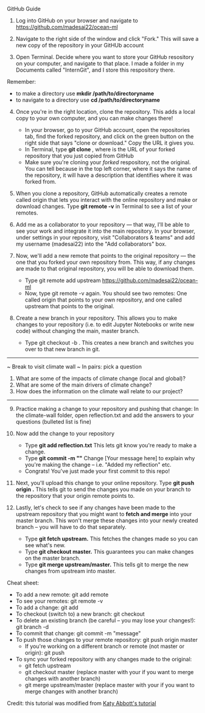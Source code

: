 GitHub Guide 

1. Log into GitHub on your browser and navigate to https://github.com/madesai22/ocean-ml

2. Navigate to the right side of the window and click "Fork." This will save a new copy of the repository in your GitHUb account

3. Open Terminal. Decide where you want to store your GitHub resository on your computer, and navigate to that place. I made a folder in my Documents called "InternGit", and I store this respository there. 

Remember: 
* to make a directory use **mkdir /path/to/directoryname**
* to navigate to a directory use **cd /path/to/directoryname**

4. Once you're in the right location, clone the repository. This adds a local copy to your own computer, and you can make changes there! 
	* In your browser, go to your GitHub account, open the repositories tab, find the forked repository, and click on the green button on the right side that says "clone or download." Copy the URL it gives you.
	* In Terminal, type **git clone <url>**, where **<url>** is the URL of your forked repository that you just copied from GitHub
	* Make sure you're cloning your *forked* respository, not the original. You can tell because in the top left corner, where it says the name of the repository, it will have a description that identifies where it was forked from.

5. When you clone a repository, GitHub automatically creates a remote called origin that lets you interact with the online repository and make or download changes. Type **git remote -v** in Terminal to see a list of your remotes.

6. Add me as a collaborator to your repository — that way, I'll be able to see your work and integrate it into the main repository. In your browser, under settings in your repository, visit "Collaborators & teams" and add my username (madesai22) into the "Add collaborators" box. 

7. Now, we'll add a new remote that points to the original repository — the one that you forked your own repository from. This way, if any changes are made to that original repository, you will be able to download them.
	* Type git remote add upstream https://github.com/madesai22/ocean-ml
	* Now, type git remote -v again. You should see two remotes: One called origin that points to your own repository, and one called upstream that points to the original. 

8. Create a new branch in your repository. This allows you to make changes to your repository (i.e. to edit Jupyter Notebooks or write new code) without changing the main, master branch.
	* Type git checkout -b <branch-name>. This creates a new branch and switches you over to that new branch in git.

************************************
 ~ Break to visit climate wall ~ 
In pairs: pick a question
1. What are some of the impacts of climate change (local and global)?
2. What are some of the main drivers of climate change?
3. How does the information on the climate wall relate to our project?
***********************************


9. Practice making a change to your repository and pushing that change: In the climate-wall folder, open reflection.txt and add the answers to your questions (bulleted list is fine)

10. Now add the change to your repository
	* Type **git add reflection.txt** This lets git know you're ready to make a change.
	* Type **git commit -m "<Your message here>"** Change [Your message here] to explain why you're making the change – i.e. "Added my reflection" etc.
	* Congrats! You've just made your first commit to this repo!

11. Next, you'll upload this change to your online repository. Type **git push origin <branch-name>.** This tells git to send the changes you made on your branch to the repository that your origin remote points to.

12. Lastly, let's check to see if any changes have been made to the upstream repository that you might want to **fetch and merge** into your master branch. This won't merge these changes into your newly created branch – you will have to do that separately.
	* Type **git fetch upstream.** This fetches the changes made so you can see what's new.
	* Type **git checkout master.** This guarantees you can make changes on the master branch.
	* Type **git merge upstream/master.** This tells git to merge the new changes from upstream into master.


Cheat sheet:

* To add a new remote: git add remote <name> <url>
* To see your remotes: git remote -v
* To add a change: git add <file-name>
* To checkout (switch to) a new branch: git checkout <branch-name>
* To delete an existing branch (be careful – you may lose your changes!): git branch -d <branch-name>
* To commit that change: git commit -m "message"
* To push those changes to your remote repository: git push origin master
	* If you're working on a different branch or remote (not master or origin): git push <remote-name> <branch-name>
* To sync your forked repository with any changes made to the original:
	* git fetch upstream
	* git checkout master (replace master with your <branch-name> if you want to merge changes with another branch)
	* git merge upstream/master (replace master with your <branch-name> if you want to merge changes with another branch)


Credit: this tutorial was modified from [Katy Abbott's tutorial](https://github.com/amnh/BridgeUP-STEM-Oceans-Six/blob/master/git-instructions.md)




